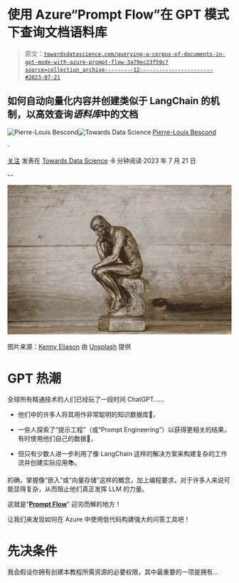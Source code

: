 # 使用 Azure“Prompt Flow”在 GPT 模式下查询文档语料库

> 原文：[`towardsdatascience.com/querying-a-corpus-of-documents-in-gpt-mode-with-azure-prompt-flow-3a79ec23f59c?source=collection_archive---------12-----------------------#2023-07-21`](https://towardsdatascience.com/querying-a-corpus-of-documents-in-gpt-mode-with-azure-prompt-flow-3a79ec23f59c?source=collection_archive---------12-----------------------#2023-07-21)

## 如何自动向量化内容并创建类似于 LangChain 的机制，以高效查询*语料库*中的文档

[](https://pl-bescond.medium.com/?source=post_page-----3a79ec23f59c--------------------------------)![Pierre-Louis Bescond](https://pl-bescond.medium.com/?source=post_page-----3a79ec23f59c--------------------------------)[](https://towardsdatascience.com/?source=post_page-----3a79ec23f59c--------------------------------)![Towards Data Science](https://towardsdatascience.com/?source=post_page-----3a79ec23f59c--------------------------------) [Pierre-Louis Bescond](https://pl-bescond.medium.com/?source=post_page-----3a79ec23f59c--------------------------------)

·

[关注](https://medium.com/m/signin?actionUrl=https%3A%2F%2Fmedium.com%2F_%2Fsubscribe%2Fuser%2F4ef7c1e10597&operation=register&redirect=https%3A%2F%2Ftowardsdatascience.com%2Fquerying-a-corpus-of-documents-in-gpt-mode-with-azure-prompt-flow-3a79ec23f59c&user=Pierre-Louis+Bescond&userId=4ef7c1e10597&source=post_page-4ef7c1e10597----3a79ec23f59c---------------------post_header-----------) 发表在 [Towards Data Science](https://towardsdatascience.com/?source=post_page-----3a79ec23f59c--------------------------------) ·6 分钟阅读·2023 年 7 月 21 日[](https://medium.com/m/signin?actionUrl=https%3A%2F%2Fmedium.com%2F_%2Fvote%2Ftowards-data-science%2F3a79ec23f59c&operation=register&redirect=https%3A%2F%2Ftowardsdatascience.com%2Fquerying-a-corpus-of-documents-in-gpt-mode-with-azure-prompt-flow-3a79ec23f59c&user=Pierre-Louis+Bescond&userId=4ef7c1e10597&source=-----3a79ec23f59c---------------------clap_footer-----------)

--

[](https://medium.com/m/signin?actionUrl=https%3A%2F%2Fmedium.com%2F_%2Fbookmark%2Fp%2F3a79ec23f59c&operation=register&redirect=https%3A%2F%2Ftowardsdatascience.com%2Fquerying-a-corpus-of-documents-in-gpt-mode-with-azure-prompt-flow-3a79ec23f59c&source=-----3a79ec23f59c---------------------bookmark_footer-----------)![](img/f304c4feae9387ea63d4e46bccb0dd14.png)

图片来源：[Kenny Eliason](https://unsplash.com/@neonbrand?utm_source=medium&utm_medium=referral) 由 [Unsplash](https://unsplash.com/?utm_source=medium&utm_medium=referral) 提供

# GPT 热潮

全球所有精通技术的人们已经玩了一段时间 ChatGPT……

+   他们中的许多人将其用作非常聪明的知识数据库🔎，

+   一些人探索了“提示工程”（或“Prompt Engineering”）以获得更相关的结果，有时使用他们自己的数据🤖，

+   但只有少数人进一步利用了像 LangChain 这样的解决方案来构建复杂的工作流并创建实际应用📚。

的确，掌握像“嵌入”或“向量存储”这样的概念，加上编程要求，对于许多人来说可能显得复杂，从而阻止他们真正发挥 LLM 的力量。

这就是“[**Prompt Flow**](https://learn.microsoft.com/en-us/azure/machine-learning/prompt-flow/overview-what-is-prompt-flow?view=azureml-api-2)” 迎刃而解的地方！

让我们来发现如何在 Azure 中使用低代码构建强大的问答工具吧！

# 先决条件

我会假设你拥有创建本教程所需资源的必要权限，其中最重要的一项是拥有…
